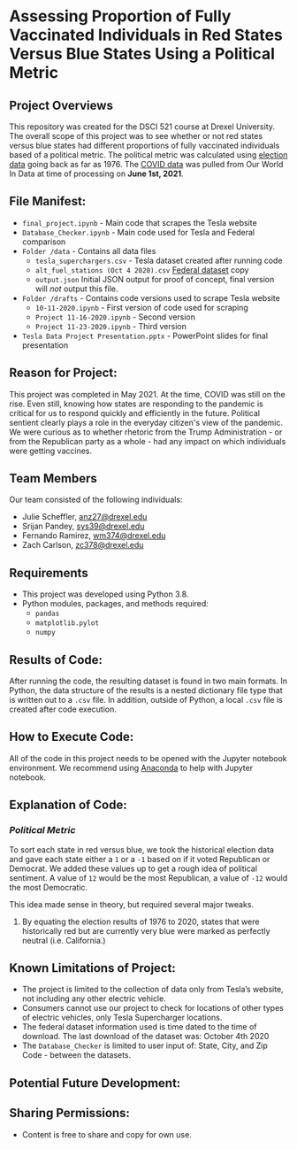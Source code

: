 
# Assessing Proportion of Fully Vaccinated Individuals in Red States Versus Blue States Using a Political Metric

## Project Overviews

This repository was created for the DSCI 521 course at Drexel University. The overall scope of this project was to see whether or not red states versus blue states had different proportions of fully vaccinated individuals based of a political metric.  The political metric was calculated using [election data](https://dataverse.harvard.edu/dataset.xhtml?persistentId=doi:10.7910/DVN/42MVDX) going back as far as 1976.  The [COVID data](https://github.com/owid/covid-19-data/tree/master/public/data) was pulled from Our World In Data at time of processing on **June 1st, 2021**.

## File Manifest: 

- `final_project.ipynb` - Main code that scrapes the Tesla website
- `Database_Checker.ipynb` -  Main code used for Tesla and Federal comparison
- `Folder /data` - Contains all data files 
  - `tesla_superchargers.csv` - Tesla dataset created after running code
  - `alt_fuel_stations (Oct 4 2020).csv` [Federal dataset](https://afdc.energy.gov/stations/#/analyze?country=US&fuel=ELEC&ev_levels=all&access=public&access=private) copy
  - `output.json` Initial JSON output for proof of concept, final version will *not* output this file.
- `Folder /drafts` - Contains code versions used to scrape Tesla website
  - `10-11-2020.ipynb` - First version of code used for scraping
  - `Project 11-16-2020.ipynb` - Second version
  - `Project 11-23-2020.ipynb` - Third version 
- `Tesla Data Project Presentation.pptx` - PowerPoint slides for final presentation
 
## Reason for Project:
This project was completed in May 2021.  At the time, COVID was still on the rise.  Even still, knowing how states are responding to the pandemic is critical for us to respond quickly and efficiently in the future.  Political sentient clearly plays a role in the everyday citizen's view of the pandemic.  We were curious as to whether rhetoric from the Trump Administration - or from the Republican party as a whole - had any impact on which individuals were getting vaccines.

## Team Members

Our team consisted of the following individuals: 

- Julie Scheffler, anz27@drexel.edu
- Srijan Pandey, sys39@drexel.edu
- Fernando Ramirez, wm374@drexel.edu
- Zach Carlson, zc378@drexel.edu

## Requirements
- This project was developed using Python 3.8. 
- Python modules, packages, and methods required: 
    - `pandas`
    - `matplotlib.pylot`
    - `numpy`

## Results of Code:

After running the code, the resulting dataset is found in two main formats. In Python, the data structure of the results is a nested dictionary file type that is written out to a `.csv` file. In addition, outside of Python, a local `.csv` file is created after code execution. 

## How to Execute Code: 

All of the code in this project needs to be opened with the Jupyter notebook environment. We recommend using [Anaconda](https://www.anaconda.com/products/individual) to help with Jupyter notebook.

## Explanation of Code: 

### _**Political Metric**_

To sort each state in red versus blue, we took the historical election data and gave each state either a `1` or a `-1` based on if it voted Republican or Democrat.  We added these values up to get a rough idea of political sentiment.  A value of `12` would be the most Republican, a value of `-12` would the most Democratic.  

This idea made sense in theory, but required several major tweaks.
1. By equating the election results of 1976 to 2020, states that were historically red but are currently very blue were marked as perfectly neutral (i.e. California.)



## Known Limitations of Project:

- The project is limited to the collection of data only from Tesla’s website, not including any other electric vehicle. 
- Consumers cannot use our project to check for locations of other types of electric vehicles, only Tesla Supercharger locations.
- The federal dataset information used is time dated to the time of download. The last download of the dataset was: October 4th 2020
- The `Database_Checker` is limited to user input of: State, City, and Zip Code - between the datasets.


## Potential Future Development: 




## Sharing Permissions:

- Content is free to share and copy for own use.
 




